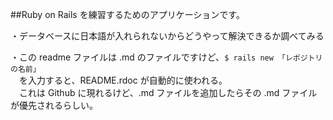 

##Ruby on Rails を練習するためのアプリケーションです。

・データベースに日本語が入れられないからどうやって解決できるか調べてみる

・この readme ファイルは .md のファイルですけど、`$ rails new 「レポジトリの名前」`<br/>
　を入力すると、README.rdoc が自動的に使われる。<br/>
　これは Github に現れるけど、.md ファイルを追加したらその .md ファイルが優先されるらしい。